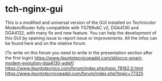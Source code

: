 # tch-nginx-gui

This is a modified and universal version of the GUI installed on Technicolor Modem/Router fully compatibile with TG789vAC v2, DGA4130 and DGA4132, with many fix and new feature.
You can help the development of this GUI by opening issue to report issue or improvements.
All the infos can be found here and on the relative forum.

(To write on this forum you need to write in the presentation section after the first login)
https://www.ilpuntotecnicoeadsl.com/sblocco-smart-modem-evolution-dga4130-agtef/
https://www.ilpuntotecnico.com/forum/index.php/topic,78162.0.html
https://www.ilpuntotecnicoeadsl.com/forum/index.php?topic=77325 


